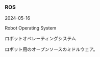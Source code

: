 <article id="ROS">

### ROS

<p class="st_update_header">2024-05-16</p>
<p class="st_name_header_en">Robot Operating System</p>
<p class="st_name_header_jp">ロボットオペレーティングシステム</p>
<div class="article_explanation">ロボット用のオープンソースのミドルウェア。</div>
</article>
